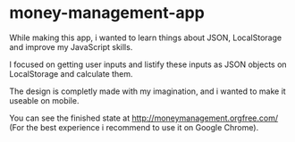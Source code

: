 # money-management-app
While making this app, i wanted to learn things about JSON, LocalStorage and improve my JavaScript skills.

I focused on getting user inputs and listify these inputs as JSON objects on LocalStorage and calculate them.

The design is completly made with my imagination, and i wanted to make it useable on mobile.

You can see the finished state at http://moneymanagement.orgfree.com/ (For the best experience i recommend to use it on Google Chrome).
